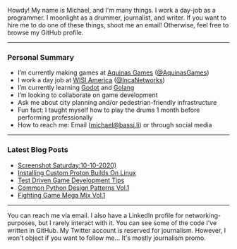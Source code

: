 Howdy! My name is Michael, and I'm many things. I work a day-job as a programmer. I moonlight as a drummer, journalist, and writer. If you want to hire me to do one of these things, shoot me an email! Otherwise, feel free to browse my GitHub profile.

---

### Personal Summary

- I’m currently making games at [Aquinas Games](https://aquinasgames.ca/) ([@AquinasGames](https://github.com/AquinasGames))
- I work a day job at [WISI America](https://wisi.tv/) ([@IncaNetworks](https://github.com/incanetworks))
- I’m currently learning [Godot](https://godotengine.org/) and [Golang](https://golang.org/)
- I’m looking to collaborate on game development
- Ask me about city planning and/or pedestrian-friendly infrastructure
- Fun fact: I taught myself how to play the drums 1 month before performing professionally 
- How to reach me: Email (michael@bassi.li) or through social media

---

### Latest Blog Posts
<!-- BLOG-POST-LIST:START -->
- [Screenshot Saturday:10-10-2020)](https://aquinasgames.ca/blog/screenshot-saturday-10-10-2020)
- [Installing Custom Proton Builds On Linux](https://bassi.li/blog/installing-custom-proton-builds)
- [Test Driven Game Development Tips](https://aquinasgames.ca/blog/test-driven-game-development)
- [Common Python Design Patterns Vol.1](https://bassi.li/blog/python-design-patterns-1)
- [Fighting Game Mega Mix Vol.1](https://bassi.li/blog/fighting-game-mega-mix-1)
<!-- BLOG-POST-LIST:END -->

<!-- <img align="left" alt="LaputanMachines' Github Stats" src="https://github-readme-stats.vercel.app/api?username=LaputanMachines&show_icons=true&hide_border=true" /> -->

---

You can reach me via email. I also have a LinkedIn profile for networking-purposes, but I rarely interact with it. You can see some of the code I've written in GitHub. My Twitter account is reserved for journalism. However, I won't object if you want to follow me... It's mostly journalism promo. 
